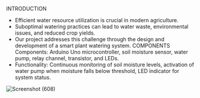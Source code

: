 INTRODUCTION
- Efficient water resource utilization is crucial in modern agriculture.
- Suboptimal watering practices can lead to water waste, environmental issues, and reduced crop yields.
- Our project addresses this challenge through the design and development of a smart plant watering system.
COMPONENTS
Components: Arduino Uno microcontroller, soil moisture sensor, water pump, relay channel, transistor, and LEDs.
- Functionality: Continuous monitoring of soil moisture levels, activation of water pump when moisture falls below threshold, LED indicator for system status.

![Screenshot (608)](https://github.com/user-attachments/assets/52dc2225-3e2d-49c3-a550-d36d5f0319c0)
